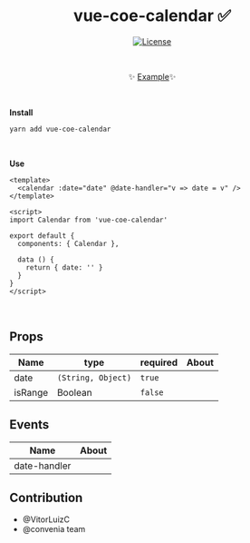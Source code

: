 <h1 align="center">vue-coe-calendar ✅</h1>

<p align="center">
  <a href="#"><img src="https://img.shields.io/npm/l/vuelidation.svg" alt="License" target="_blank"></a>
</p>

<br>

<p align="center">
  ✨ <a href="#">Example</a>✨
</p>

<br>

**Install**

`yarn add vue-coe-calendar`

<br>

**Use**
```vue
<template>
  <calendar :date="date" @date-handler="v => date = v" />
</template>

<script>
import Calendar from 'vue-coe-calendar'

export default {
  components: { Calendar },

  data () {
    return { date: '' }
  }
}
</script>
```

<br>

## Props

Name                |   type               | required  | About
-----               | -------------------- | --------- | ------
date                |  `(String, Object)`  |  `true`   | 
isRange             |  Boolean             | `false`   | 

## Events

Name          | About
-----         | -----
date-handler  | 

## Contribution
- @VitorLuizC
- @convenia team


